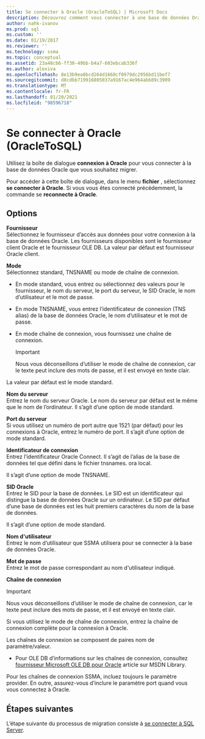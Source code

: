 ```yaml
---
title: Se connecter à Oracle (OracleToSQL) | Microsoft Docs
description: Découvrez comment vous connecter à une base de données Oracle pour commencer la migration à l’aide de SSMA pour Oracle. Utilisez la boîte de dialogue Connexion à Oracle.
author: nahk-ivanov
ms.prod: sql
ms.custom: ''
ms.date: 01/19/2017
ms.reviewer: ''
ms.technology: ssma
ms.topic: conceptual
ms.assetid: 23a48cb6-ff30-49bb-b4a7-603ebcab336f
ms.author: alexiva
ms.openlocfilehash: 8e13b9ea8bcd264d1668cf0979dc2956bd11bef7
ms.sourcegitcommit: d8cdbb719916805037a9167ac4e964abb89c3909
ms.translationtype: MT
ms.contentlocale: fr-FR
ms.lasthandoff: 01/20/2021
ms.locfileid: "98596718"
---
```

# <a name="connect-to-oracle-oracletosql"></a>Se connecter à Oracle (OracleToSQL)

Utilisez la boîte de dialogue **connexion à Oracle** pour vous connecter à la base de données Oracle que vous souhaitez migrer.

Pour accéder à cette boîte de dialogue, dans le menu **fichier** , sélectionnez **se connecter à Oracle**. Si vous vous êtes connecté précédemment, la commande se **reconnecte à Oracle**.

## <a name="options"></a>Options

**Fournisseur**  
Sélectionnez le fournisseur d’accès aux données pour votre connexion à la base de données Oracle. Les fournisseurs disponibles sont le fournisseur client Oracle et le fournisseur OLE DB. La valeur par défaut est fournisseur Oracle client.

**Mode**  
Sélectionnez standard, TNSNAME ou mode de chaîne de connexion.

- En mode standard, vous entrez ou sélectionnez des valeurs pour le fournisseur, le nom du serveur, le port du serveur, le SID Oracle, le nom d’utilisateur et le mot de passe.
- En mode TNSNAME, vous entrez l’identificateur de connexion (TNS alias) de la base de données Oracle, le nom d’utilisateur et le mot de passe.
- En mode chaîne de connexion, vous fournissez une chaîne de connexion.

  > [!IMPORTANT]
  > Nous vous déconseillons d’utiliser le mode de chaîne de connexion, car le texte peut inclure des mots de passe, et il est envoyé en texte clair.

La valeur par défaut est le mode standard.

**Nom du serveur**  
Entrez le nom du serveur Oracle. Le nom du serveur par défaut est le même que le nom de l’ordinateur. Il s’agit d’une option de mode standard.

**Port du serveur**  
Si vous utilisez un numéro de port autre que 1521 (par défaut) pour les connexions à Oracle, entrez le numéro de port. Il s’agit d’une option de mode standard.

**Identificateur de connexion**  
Entrez l’identificateur Oracle Connect. Il s’agit de l’alias de la base de données tel que défini dans le fichier tnsnames. ora local.

Il s’agit d’une option de mode TNSNAME.

**SID Oracle**  
Entrez le SID pour la base de données. Le SID est un identificateur qui distingue la base de données Oracle sur un ordinateur. Le SID par défaut d’une base de données est les huit premiers caractères du nom de la base de données.

Il s’agit d’une option de mode standard.

**Nom d'utilisateur**  
Entrez le nom d’utilisateur que SSMA utilisera pour se connecter à la base de données Oracle.

**Mot de passe**  
Entrez le mot de passe correspondant au nom d'utilisateur indiqué.

**Chaîne de connexion**  
> [!IMPORTANT]
> Nous vous déconseillons d’utiliser le mode de chaîne de connexion, car le texte peut inclure des mots de passe, et il est envoyé en texte clair.

Si vous utilisez le mode de chaîne de connexion, entrez la chaîne de connexion complète pour la connexion à Oracle.

Les chaînes de connexion se composent de paires nom de paramètre/valeur.

- Pour OLE DB d’informations sur les chaînes de connexion, consultez [fournisseur Microsoft OLE DB pour Oracle](../../ado/guide/appendixes/microsoft-ole-db-provider-for-oracle.md) article sur MSDN Library.

Pour les chaînes de connexion SSMA, incluez toujours le paramètre provider. En outre, assurez-vous d’inclure le paramètre port quand vous vous connectez à Oracle.

## <a name="next-steps"></a>Étapes suivantes

L’étape suivante du processus de migration consiste à [se connecter à SQL Server](connect-to-sql-server-oracletosql.md).